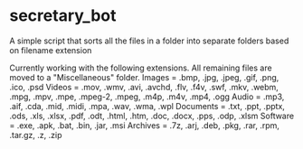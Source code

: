# secretary_bot
A simple script that sorts all the files in a folder into separate folders based on filename extension

Currently working with the following extensions. All remaining files are moved to a "Miscellaneous" folder.
Images = .bmp, .jpg, .jpeg, .gif, .png, .ico, .psd
Videos = .mov, .wmv, .avi, .avchd, .flv, .f4v, .swf, .mkv, .webm, .mpg, .mpv, .mpe, .mpeg-2, .mpeg, .m4p, .m4v, .mp4, .ogg
Audio = .mp3, .aif, .cda, .mid, .midi, .mpa, .wav, .wma, .wpl
Documents = .txt, .ppt, .pptx, .ods, .xls, .xlsx, .pdf, .odt, .html, .htm, .doc, .docx, .pps, .odp, .xlsm
Software = .exe, .apk, .bat, .bin, .jar, .msi
Archives = .7z, .arj, .deb, .pkg, .rar, .rpm, .tar.gz, .z, .zip
